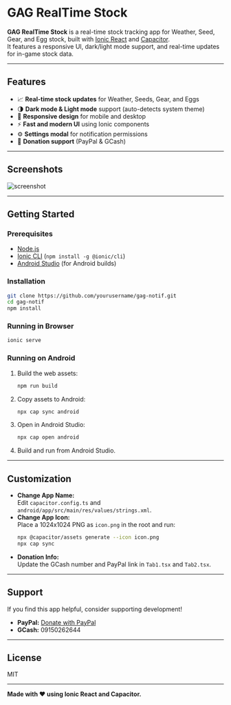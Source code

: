 # GAG RealTime Stock

**GAG RealTime Stock** is a real-time stock tracking app for Weather, Seed, Gear, and Egg stock, built with [Ionic React](https://ionicframework.com/) and [Capacitor](https://capacitorjs.com/).  
It features a responsive UI, dark/light mode support, and real-time updates for in-game stock data.

---

## Features

- 📈 **Real-time stock updates** for Weather, Seeds, Gear, and Eggs
- 🌗 **Dark mode & Light mode** support (auto-detects system theme)
- 📱 **Responsive design** for mobile and desktop
- ⚡ **Fast and modern UI** using Ionic components
- ⚙️ **Settings modal** for notification permissions
- 💖 **Donation support** (PayPal & GCash)

---

## Screenshots

![screenshot](docs/screenshot.png) <!-- Add your screenshot here -->

---

## Getting Started

### Prerequisites

- [Node.js](https://nodejs.org/)
- [Ionic CLI](https://ionicframework.com/docs/cli) (`npm install -g @ionic/cli`)
- [Android Studio](https://developer.android.com/studio) (for Android builds)

### Installation

```sh
git clone https://github.com/yourusername/gag-notif.git
cd gag-notif
npm install
```

### Running in Browser

```sh
ionic serve
```

### Running on Android

1. Build the web assets:
    ```sh
    npm run build
    ```
2. Copy assets to Android:
    ```sh
    npx cap sync android
    ```
3. Open in Android Studio:
    ```sh
    npx cap open android
    ```
4. Build and run from Android Studio.

---

## Customization

- **Change App Name:**  
  Edit `capacitor.config.ts` and `android/app/src/main/res/values/strings.xml`.
- **Change App Icon:**  
  Place a 1024x1024 PNG as `icon.png` in the root and run:
  ```sh
  npx @capacitor/assets generate --icon icon.png
  npx cap sync
  ```
- **Donation Info:**  
  Update the GCash number and PayPal link in `Tab1.tsx` and `Tab2.tsx`.

---

## Support

If you find this app helpful, consider supporting development!

- **PayPal:** [Donate with PayPal](https://paypal.me/KarenAtillo13?country.x=PH&locale.x=en_US)
- **GCash:** 09150262644

---

## License

MIT

---

**Made with ❤️ using Ionic React and Capacitor.**
